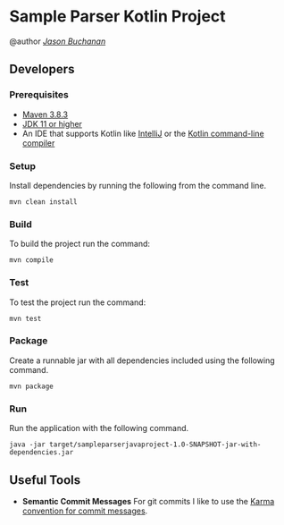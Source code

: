 # Sample Parser Kotlin Project
@author [*Jason Buchanan*](https://github.com/jsnbuchanan)

## Developers 

### Prerequisites
- [Maven 3.8.3](https://maven.apache.org/install.html) 
- [JDK 11 or higher](https://www.oracle.com/java/technologies/java-se-glance.html)
- An IDE that supports Kotlin like [IntelliJ](https://www.jetbrains.com/idea/) or the [Kotlin command-line compiler](https://kotlinlang.org/docs/command-line.html)

### Setup
Install dependencies by running the following from the command line.
```
mvn clean install
```

### Build
To build the project run the command:
```
mvn compile
```

### Test
To test the project run the command:
```
mvn test
```

### Package
Create a runnable jar with all dependencies included using the following command.
```
mvn package
```

### Run
Run the application with the following command.
```
java -jar target/sampleparserjavaproject-1.0-SNAPSHOT-jar-with-dependencies.jar
```

## Useful Tools
- **Semantic Commit Messages** For git commits I like to use the [Karma convention for commit messages](http://karma-runner.github.io/1.0/dev/git-commit-msg.html).